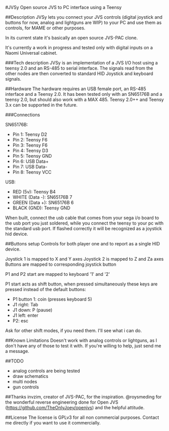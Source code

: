 #JVSy
Open source JVS to PC interface using a Teensy

##Description
JVSy lets you connect your JVS controls (digital joystick and buttons for now, analog and lightguns are WIP) to your PC and use them as controls, for MAME or other purposes. 

In its current state it's basically an open source JVS-PAC clone.

It's currently a work in progress and tested only with digital inputs on a Naomi Universal cabinet.

###Tech description
JVSy is an implementation of a JVS I/O host using a teensy 2.0 and an RS-485 to serial interface. The signals read from the other nodes are then converted to standard HID Joystick and keyboard signals.


##Hardware
The hardware requires an USB female port, an RS-485 interface and a Teensy 2.0. It has been tested only with an SN65176B and a teensy 2.0, but should also work with a MAX 485. Teensy 2.0++ and Teensy 3.x can be supported in the future.

###Connections

SN65176B:
- Pin 1: Teensy D2
- Pin 2: Teensy F6
- Pin 3: Teensy F6
- Pin 4: Teensy D3
- Pin 5: Teensy GND
- Pin 6: USB Data+
- Pin 7: USB Data-
- Pin 8: Teensy VCC

USB:
- RED (5v): Teensy B4
- WHITE (Data -): SN65176B 7
- GREEN (Data +): SN65176B 6
- BLACK (GND): Teensy GND

When built, connect the usb cable that comes from your sega i/o board to the usb port you just soldered, while you connect the teensy to your pc with the standard usb port. If flashed correctly it will be recognized as a joystick hid device.

##Buttons setup
Controls for both player one and to report as a single HID device.

Joystick 1 is mapped to X and Y axes
Joystick 2 is mapped to Z and Za axes
Buttons are mapped to corresponding joystick button

P1 and P2 start are mapped to keyboard '1' and '2'

P1 start acts as shift button, when pressed simultaneously these keys are pressed instead of the default buttons:

- P1 button 1: coin (presses keyboard 5)
- J1 right: Tab
- J1 down: P (pause)
- J1 left: enter
- P2: esc

Ask for other shift modes, if you need them. I'll see what i can do.

##Known Limitations
Doesn't work with analog controls or lightguns, as I don't have any of those to test it with. If you're willing to help, just send me a message.

##TODO
- analog controls are being tested
- draw schematics
- multi nodes
- gun controls

##Thanks
invzim, creator of JVS-PAC, for the inspiration.
@roysmeding for the wonderful reverse engineering done for Open JVS (https://github.com/TheOnlyJoey/openjvs) and the helpful attitude.

##License
The license is GPLv3 for all non commercial purposes.
Contact me directly if you want to use it commercially.
